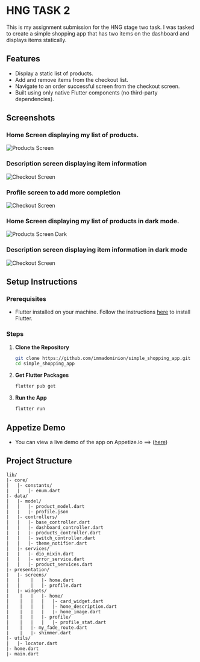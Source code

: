 # HNG TASK 2

This is my assignment submission for the HNG stage two task. I was tasked to create a simple shopping app that has two items on the dashboard and displays items statically.

## Features

- Display a static list of products.
- Add and remove items from the checkout list.
- Navigate to an order successful screen from the checkout screen.
- Built using only native Flutter components (no third-party dependencies).

## Screenshots

### Home Screen displaying my list of products.

![Products Screen](screenshots/home_page.png)

### Description screen displaying item information

![Checkout Screen](screenshots/item_view.png)

### Profile screen to add more completion

![Checkout Screen](screenshots/profile_page.png)

### Home Screen displaying my list of products in dark mode.

![Products Screen Dark](screenshots/home_page_dark.png)

### Description screen displaying item information in dark mode

![Checkout Screen](screenshots/img_view_desc_dark.png)

## Setup Instructions

### Prerequisites

- Flutter installed on your machine. Follow the instructions [here](https://flutter.dev/docs/get-started/install) to install Flutter.

### Steps

1. **Clone the Repository**

   ```sh
   git clone https://github.com/immadominion/simple_shopping_app.git
   cd simple_shopping_app

   ```

2. **Get Flutter Packages**

   ```sh
   flutter pub get

   ```

3. **Run the App**
   ```sh
   flutter run
   ```

## Appetize Demo

- You can view a live demo of the app on Appetize.io ==> ([here](https://appetize.io/app/b_cuavp4bfsskrtx3l7jfmezkyhy))

## Project Structure

    lib/
    |- core/
    |   |- constants/
    |   |   |- enum.dart
    |- data/
    |   |- model/
    |   |   |- product_model.dart
    |   |   |- profile.json
    |   |- controllers/
    |   |   |- base_controller.dart
    |   |   |- dashboard_controller.dart
    |   |   |- products_controller.dart
    |   |   |- switch_controller.dart
    |   |   |- theme_notifier.dart
    |   |- services/
    |   |   |- dio_mixin.dart
    |   |   |- error_service.dart
    |   |   |- product_services.dart
    |- presentation/
    |   |- screens/
    |   |    |   |- home.dart
    |   |    |   |- profile.dart
    |   |- widgets/
    |    |   |   |- home/
    |    |   |   |   |- card_widget.dart
    |    |   |   |   |- home_description.dart
    |    |   |   |   |- home_image.dart
    |    |   |   |- profile/
    |    |   |   |   |- profile_stat.dart
    |    |   |- my_fade_route.dart
    |    |   |- shimmer.dart
    |- utils/
    |   |- locator.dart
    |- home.dart
    |- main.dart
